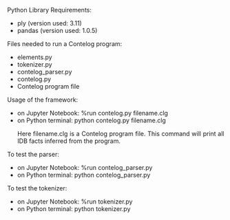 Python Library Requirements:
- ply (version used: 3.11)
- pandas (version used: 1.0.5)

Files needed to run a Contelog program:
- elements.py
- tokenizer.py
- contelog_parser.py
- contelog.py
- Contelog program file

Usage of the framework:
- on Jupyter Notebook: %run contelog.py filename.clg
- on Python terminal: python contelog.py filename.clg
   <p align="justify">Here filename.clg is a Contelog program file. This command will print all IDB facts inferred from the program.</b>

To test the parser:
- on Jupyter Notebook: %run contelog_parser.py
- on Python terminal: python contelog_parser.py

To test the tokenizer:
- on Jupyter Notebook: %run tokenizer.py
- on Python terminal: python tokenizer.py
